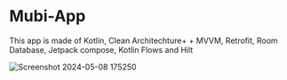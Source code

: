# Mubi-App

This app is made of Kotlin, Clean Architechture+ + MVVM, Retrofit, Room Database, Jetpack compose, Kotlin Flows and Hilt

![Screenshot 2024-05-08 175250](https://github.com/ariesmercado/Mubi-App/assets/88868664/8acf10ab-24ae-4db8-b745-3bc91cbf2375)
